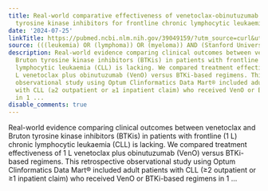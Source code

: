 ```yaml
---
title: Real-world comparative effectiveness of venetoclax-obinutuzumab versus Bruton
  tyrosine kinase inhibitors for frontline chronic lymphocytic leukaemia
date: '2024-07-25'
linkTitle: https://pubmed.ncbi.nlm.nih.gov/39049159/?utm_source=curl&utm_medium=rss&utm_campaign=pubmed-2&utm_content=1Rkszs2HVZ2RHP33OibaNFew6VK-LzjJWTD4GwmLlk8B-wCceh&fc=20220923065203&ff=20240726182848&v=2.18.0.post9+e462414
source: (((leukemia) OR (lymphoma)) OR (myeloma)) AND (Stanford University[Affiliation])
description: Real-world evidence comparing clinical outcomes between venetoclax and
  Bruton tyrosine kinase inhibitors (BTKis) in patients with frontline (1 L) chronic
  lymphocytic leukaemia (CLL) is lacking. We compared treatment effectiveness of 1
  L venetoclax plus obinutuzumab (VenO) versus BTKi-based regimens. This retrospective
  observational study using Optum Clinformatics Data Mart® included adult patients
  with CLL (≥2 outpatient or ≥1 inpatient claim) who received VenO or BTKi-based regimens
  in 1 ...
disable_comments: true
---
```

Real-world evidence comparing clinical outcomes between venetoclax and Bruton tyrosine kinase inhibitors (BTKis) in patients with frontline (1 L) chronic lymphocytic leukaemia (CLL) is lacking. We compared treatment effectiveness of 1 L venetoclax plus obinutuzumab (VenO) versus BTKi-based regimens. This retrospective observational study using Optum Clinformatics Data Mart® included adult patients with CLL (≥2 outpatient or ≥1 inpatient claim) who received VenO or BTKi-based regimens in 1 ...